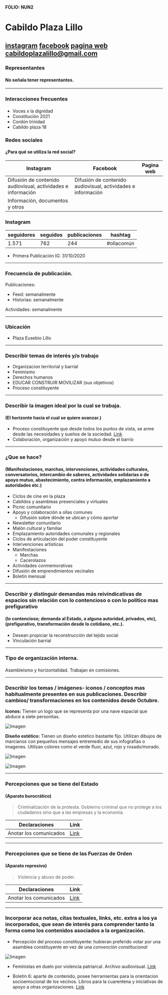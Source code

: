 #### FOLIO: NUN2
# Cabildo Plaza Lillo

[instagram](https://www.instagram.com/cabildoplazalillo/)
[facebook](https://www.facebook.com/cabildoplazalillo2019)
[pagina web](https://linktr.ee/cabildoplazalillo)
<cabildoplazalillo@gmail.com>
---

### Representantes
#### No señala tener representantes.

---
### Interacciones frecuentes
#### 
* Voces x la dignidad
* Constitución 2021
* Cordón trinidad
* Cabildo plaza 18

### Redes sociales
#### ¿Para qué se utiliza la red social?
| Instagram | Facebook |  Pagina web
|---|---| ----
|Difusión de contenido audiovisual, actividades e información|Difusión de contenido audiovisual, actividades e información|
Información, documentos y otros|

### **Instagram**
| seguidores | seguidos | publicaciones | hashtag 
|---|---|---|---|
|1.571|762|244| #ollacomún


* Primera Publicación IG: 31/10/2020

---
### Frecuencia de publicación.

Publicaciones: 
* Feed: semanalmente
* Historias: semanalmente

Actividades: semanalmente

---
### Ubicación
* Plaza Eusebio Lillo

---
### Describir temas de interés y/o trabajo
* Organizacion territorial y barrial
* Feminismo
* Derechos humanos
* EDUCAR CONSTRUIR MOVILIZAR (sus objetivos)
* Proceso constituyente

---
### Describir la imagen ideal por la cual se trabaja.
#### (El horizonte hacia el cual se quiere avanzar.)
* Proceso constituyente que desde todos los puntos de vista, se arme desde las necesidades y sueños de la sociedad. [Link](https://www.instagram.com/p/B4dFhswBgCg/)
* Colaboración, organización y apoyo mutuo desde el barrio

---
### ¿Que se hace?
#### (Manifestaciones, marchas, intervenciones, actividades culturales, conversatorios, intercambio de saberes, actividades solidarias o de apoyo mutuo, abastecimiento, contra información, emplazamiento a autoridades etc.)
* Ciclos de cine en la plaza
* Cabildos y asambleas presenciales y virtuales
* Picnic comunitario
* Apoyo y colaboración a ollas comunes
    * Difusión sobre dónde se ubican y cómo aportar
* Newsletter comunitario
* Malón cultural y familiar
* Emplazamiento autoridades comunales y regionales
* Ciclos de articulación del poder constituyente
* Intervenciones artisticas 
* Manifestaciones
    * Marchas
    * Cacerolazos
* Actividades conmemorativas
* Difusión de emprendimientos vecinales
* Boletín mensual

---
### Describir y distinguir demandas más reivindicativas de espacios sin relación con lo contencioso o con lo político mas prefigurativo
#### (lo contencioso; demanda al Estado, a alguna autoridad, privados, etc), (prefigurativo, transformación desde lo cotidiano, etc.).
* Desean propiciar la reconstrucción del tejido social
* Vinculación barrial

---
### Tipo de organización interna.
#### 
Asambleismo y horizontalidad. Trabajan en comisiones.

---
### Describir los temas / imágenes- iconos / conceptos mas habitualmente presentes en sus publicaciones. Describir cambios/ transformaciones en los contenidos desde Octubre.

**Iconos:**
Tienen un logo que se representa por una nave espacial que abduce a siete personitas.

![Imagen](Imagen1NUN2.png)

**Diseño estético:**
Tienen un diseño estetico bastante fijo. Utilizan dibujos de marcianos con pequeños mensajes entremedio de sus infografías o imagenes. Utilizan colores como el verde fluor, azul, rojo y rosado/morado.

![Imagen](Imagen2NUN2.png)

![Imagen](Imagen3NUN2.png)


---
### Percepciones que se tiene del Estado
#### (Aparato burocrático)
> Criminalización de la protesta. Gobierno criminal que no protege a los ciudadanos sino que a las empresas y la economía.

| Declaraciones | Link | 
|---|---|
|Anotar los comunicados | [Link]() |

---
### Percepciones que se tiene de las Fuerzas de Orden
#### (Aparato represivo)
> Violencia y abuso de poder. 

| Declaraciones | Link | 
|---|---|
|Anotar los comunicados | [Link]() |


---
### Incorporar aca notas, citas textuales, links, etc. extra a los ya incorporados, que sean de interés para comprender tanto la forma como los contenidos asociados a la organización.
* Percepción del proceso constituyente: hubieran preferido votar por una asamblea constituyente en vez de una *convención constitucional* 

![Imagen](Imagen4NUN2.png)

* Feministas en duelo por violencia patriarcal. Archivo audiovisual. [Link](https://www.instagram.com/p/CDuP-TaJeQ1/)

* Boletín 6: aparte de contenido, posee herramientas para la orientacion socioemocional de los vecinos. Libros para la cuarentena y iniciativas de apoyo a otras organizaciones. [Link](https://mailchi.mp/01eb8ae5c79c/boletin6_cabildoplazalillo)